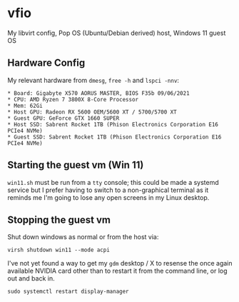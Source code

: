 # vfio
My libvirt config, Pop OS (Ubuntu/Debian derived) host, Windows 11 guest OS

## Hardware Config

My relevant hardware from `dmesg`, `free -h` and `lspci -nnv`:

    * Board: Gigabyte X570 AORUS MASTER, BIOS F35b 09/06/2021
    * CPU: AMD Ryzen 7 3800X 8-Core Processor
    * Mem: 62Gi
    * Host GPU: Radeon RX 5600 OEM/5600 XT / 5700/5700 XT
    * Guest GPU: GeForce GTX 1660 SUPER
    * Host SSD: Sabrent Rocket 1TB (Phison Electronics Corporation E16 PCIe4 NVMe)
    * Guest SSD: Sabrent Rocket 1TB (Phison Electronics Corporation E16 PCIe4 NVMe)

## Starting the guest vm (Win 11)

`win11.sh` must be run from a `tty` console; this could be made a systemd
service but I prefer having to switch to a non-graphical terminal as it reminds
me I'm going to lose any open screens in my Linux desktop.

## Stopping the guest vm

Shut down windows as normal or from the host via:

    virsh shutdown win11 --mode acpi

I've not yet found a way to get my `gdm` desktop / X to resense the once again
available NVIDIA card other than to restart it from the command line, or log out and back in.

    sudo systemctl restart display-manager
